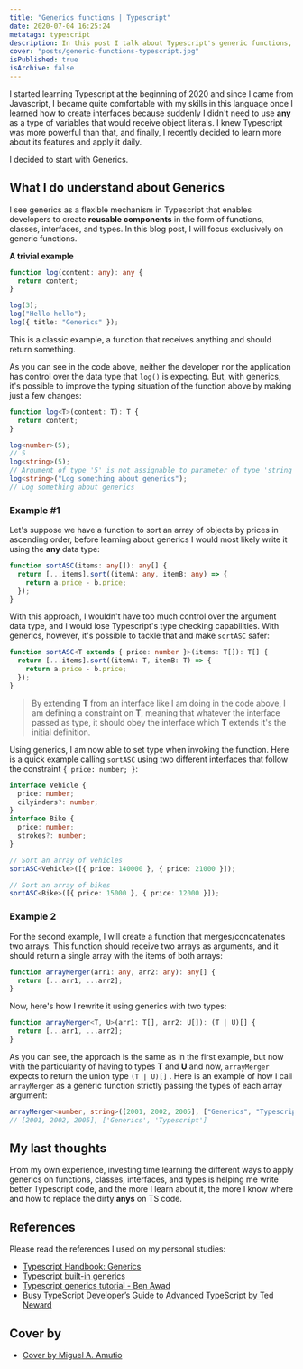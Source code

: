 ```yaml
---
title: "Generics functions | Typescript"
date: 2020-07-04 16:25:24
metatags: typescript
description: In this post I talk about Typescript's generic functions, I show tow practical examples replacing any with generics
cover: "posts/generic-functions-typescript.jpg"
isPublished: true
isArchive: false
---
```


I started learning Typescript at the beginning of 2020 and since I came from Javascript, I became quite comfortable with my skills in this language once I learned how to create interfaces because suddenly I didn't need to use **any** as a type of variables that would receive object literals. I knew Typescript was more powerful than that, and finally, I recently decided to learn more about its features and apply it daily.

I decided to start with Generics.

## What I do understand about Generics

I see generics as a flexible mechanism in Typescript that enables developers to create **reusable components** in the form of functions, classes, interfaces, and types. In this blog post, I will focus exclusively on generic functions.

**A trivial example**

```typescript
function log(content: any): any {
  return content;
}

log(3);
log("Hello hello");
log({ title: "Generics" });
```

This is a classic example, a function that receives anything and should return something.

As you can see in the code above, neither the developer nor the application has control over the data type that `log()` is expecting. But, with generics, it's possible to improve the typing situation of the function above by making just a few changes:

```typescript
function log<T>(content: T): T {
  return content;
}

log<number>(5);
// 5
log<string>(5);
// Argument of type '5' is not assignable to parameter of type 'string'.
log<string>("Log something about generics");
// Log something about generics
```

### Example #1

Let's suppose we have a function to sort an array of objects by prices in ascending order, before learning about generics I would most likely write it using the **any** data type:

```typescript
function sortASC(items: any[]): any[] {
  return [...items].sort((itemA: any, itemB: any) => {
    return a.price - b.price;
  });
}
```

With this approach, I wouldn't have too much control over the argument data type, and I would lose Typescript's type checking capabilities. With generics, however, it's possible to tackle that and make `sortASC` safer:

```typescript
function sortASC<T extends { price: number }>(items: T[]): T[] {
  return [...items].sort((itemA: T, itemB: T) => {
    return a.price - b.price;
  });
}
```

> By extending **T** from an interface like I am doing in the code above, I am defining a constraint on **T**, meaning that whatever the interface passed as type, it should obey the interface which **T** extends it's the initial definition.

Using generics, I am now able to set type when invoking the function. Here is a quick example calling `sortASC` using two different interfaces that follow the constraint `{ price: number; }`:

```typescript
interface Vehicle {
  price: number;
  cilyinders?: number;
}
interface Bike {
  price: number;
  strokes?: number;
}

// Sort an array of vehicles
sortASC<Vehicle>([{ price: 140000 }, { price: 21000 }]);

// Sort an array of bikes
sortASC<Bike>([{ price: 15000 }, { price: 12000 }]);
```

### Example 2

For the second example, I will create a function that merges/concatenates two arrays. This function should receive two arrays as arguments, and it should return a single array with the items of both arrays:

```typescript
function arrayMerger(arr1: any, arr2: any): any[] {
  return [...arr1, ...arr2];
}
```

Now, here's how I rewrite it using generics with two types:

```typescript
function arrayMerger<T, U>(arr1: T[], arr2: U[]): (T | U)[] {
  return [...arr1, ...arr2];
}
```

As you can see, the approach is the same as in the first example, but now with the particularity of having to types **T** and **U** and now, `arrayMerger` expects to return the union type `(T | U)[]` . Here is an example of how I call `arrayMerger` as a generic function strictly passing the types of each array argument:

```typescript
arrayMerger<number, string>([2001, 2002, 2005], ["Generics", "Typescript"]);
// [2001, 2002, 2005], ['Generics', 'Typescript']
```

## My last thoughts

From my own experience, investing time learning the different ways to apply generics on functions, classes, interfaces, and types is helping me write better Typescript code, and the more I learn about it, the more I know where and how to replace the dirty **anys** on TS code.

## References

Please read the references I used on my personal studies:

- [Typescript Handbook: Generics](https://www.typescriptlang.org/docs/handbook/generics.html)
- [Typescript built-in generics](https://fettblog.eu/typescript-built-in-generics/)
- [Typescript generics tutorial - Ben Awad](https://www.youtube.com/watch?v=nViEqpgwxHE)
- [Busy TypeScript Developer’s Guide to Advanced TypeScript by Ted Neward](https://www.youtube.com/watch?v=wD5WGkOEJRs)

## Cover by

- [Cover by Miguel A. Amutio](https://unsplash.com/photos/V6SR_VvxAQ0)
